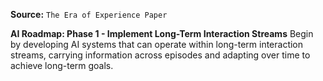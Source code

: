 **Source:** `The Era of Experience Paper`

**AI Roadmap: Phase 1 - Implement Long-Term Interaction Streams**
Begin by developing AI systems that can operate within long-term interaction streams, carrying information across episodes and adapting over time to achieve long-term goals.
